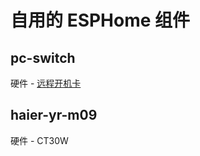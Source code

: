 # 自用的 ESPHome 组件

## pc-switch
硬件 - [远程开机卡](https://oshwhub.com/lzhwzr/yuan-cheng-kai-ji-ka-_2023-04-17_20-27-56)

## haier-yr-m09
硬件 - CT30W
